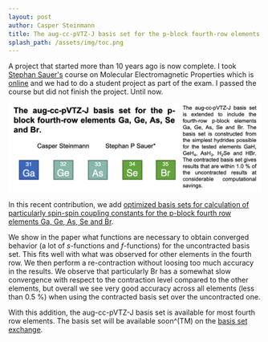 ```yaml
---
layout: post
author: Casper Steinmann
title: The aug‐cc‐pVTZ‐J basis set for the p‐block fourth‐row elements Ga, Ge, As, Se, and Br
splash_path: /assets/img/toc.png
---
```

A project that started more than 10 years ago is now complete.
I took [Stephan Sauer's](https://sites.google.com/site/spasauer) course on Molecular Electromagnetic Properties which is [online](https://www.youtube.com/playlist?list=PL_Jxd1JMsQnMakaWU-4bOb1v1bSatsfvb) and we had to do a student project as part of the exam.
I passed the course but did not finish the project.
Until now.

![alt text](/assets/img/aug-cc-pvtz-j_toc.png "Table of Contents")

In this recent contribution, we add [optimized basis sets for calculation of particularly spin-spin coupling constants for the p-block fourth row elements Ga, Ge, As, Se and Br](https://analyticalsciencejournals.onlinelibrary.wiley.com/doi/10.1002/mrc.5166).

We show in the paper what functions are necessary to obtain converged behavior (a lot of *s*-functions and *f*-functions) for the uncontracted basis set.
This fits well with what was observed for other elements in the fourth row.
We then perform a re-contraction without loosing too much accuracy in the results.
We observe that particularly Br has a somewhat slow convergence with respect to the contraction level compared to the other elements, but overall we see very good accuracy across all elements (less than 0.5 %) when using the contracted basis set over the uncontracted one.

With this addition, the aug-cc-pVTZ-J basis set is available for most fourth row elements.
The basis set will be available soon^(TM) on the [basis set exchange](https://www.basissetexchange.org/).
